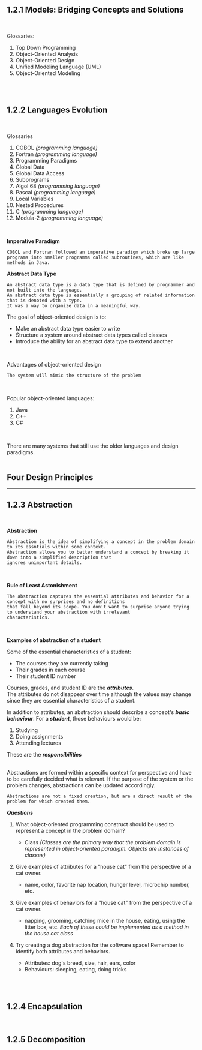 ## **1.2.1 Models: Bridging Concepts and Solutions**
<br>

Glossaries:
1. Top Down Programming
2. Object-Oriented Analysis
3. Object-Oriented Design
4. Unified Modeling Language (UML)
5. Object-Oriented Modeling
<br>
<br>

## **1.2.2 Languages Evolution**
<br>

Glossaries
1. COBOL *(programming language)*
2. Fortran *(programming language)*
3. Programming Paradigms
4. Global Data
5. Global Data Access
6. Subprograms
7. Algol 68 *(programming language)*
8. Pascal *(programming language)*
9. Local Variables
10. Nested Procedures
11. C *(programming language)*
12. Modula-2 *(programming language)*

<br>

**Imperative Paradigm**<br>
    
    COBOL and Fortran followed an imperative paradigm which broke up large programs into smaller programms called subroutines, which are like methods in Java.

**Abstract Data Type**<br>

    An abstract data type is a data type that is defined by programmer and not built into the language. 
    An abstract data type is essentially a grouping of related information that is denoted with a type.
    It was a way to organize data in a meaningful way.

The goal of object-oriented design is to:
* Make an abstract data type easier to write
* Structure a system around abstract data types called classes
* Introduce the ability for an abstract data type to extend another
<br>

Advantages of object-oriented design

    The system will mimic the structure of the problem
<br>

Popular object-oriented languages:
1. Java
2. C++
3. C#
<br>

There are many systems that still use the older languages and design paradigms.
<br>
<br>

## **Four Design Principles**
---
## **1.2.3 Abstraction**
<br>

**Abstraction**<br>

    Abstraction is the idea of simplifying a concept in the problem domain to its essntials within some context.
    Abstraction allows you to better understand a concept by breaking it down into a simplified description that
    ignores unimportant details.
<br>

**Rule of Least Astonishment**<br>

    The abstraction captures the essential attributes and behavior for a concept with no surprises and no definitions
    that fall beyond its scope. You don't want to surprise anyone trying to understand your abstraction with irrelevant
    characteristics.
<br>

**Examples of abstraction of a student**<br>

Some of the essential characteristics of a student: 
* The courses they are currently taking
* Their grades in each course
* Their student ID number

Courses, grades, and student ID are the ***attributes***.<br>
The attributes do not disappear over time although the values may change since they are essential characteristics of a student.

In addition to attributes, an abstraction should describe a concept's ***basic behaviour***.
For a ***student***, those behaviours would be:
1. Studying
2. Doing assignments
3. Attending lectures

These are the ***responsibilities***
<br>
<br>

Abstractions are formed within a specific context for perspective and have to be carefully decided what is relevant. If the purpose of the system or the problem changes, abstractions can be updated accordingly.<br>

    Abstractions are not a fixed creation, but are a direct result of the problem for which created them.

***Questions***<br>
1. What object-oriented programming construct should be used to represent a concept in the problem domain?<br>
    * Class *(Classes are the primary way that the problem domain is represented in object-oriented paradigm. Objects are instances of classes)*

2. Give examples of attributes for a "house cat" from the perspective of a cat owner.
    * name, color, favorite nap location, hunger level, microchip number, etc.

3. Give examples of behaviors for a "house cat" from the perspective of a cat owner.
    * napping, grooming, catching mice in the house, eating, using the litter box, etc.
      *Each of these could be implemented as a method in the house cat class*

4. Try creating a dog abstraction for the software space! Remember to identify both attributes and behaviors.
    * Attributes: dog's breed, size, hair, ears, color
    * Behaviours: sleeping, eating, doing tricks
<br>
<br>

## **1.2.4 Encapsulation**
<br>

## **1.2.5 Decomposition**
